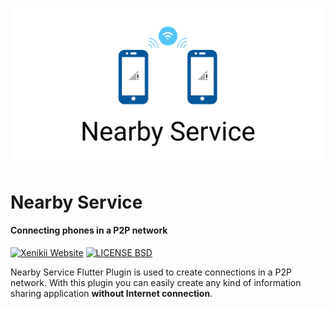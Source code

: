 ![logo](.github/assets/logo.png)

# Nearby Service
#### Connecting phones in a P2P network

[![Xenikii Website](https://img.shields.io/badge/-xenikii.one-bd2727?style=flat&logoColor=white)](https://xenikii.one)
[![LICENSE BSD](https://img.shields.io/badge/License-BSD-4577d9)](https://github.com/ksenia312/nearby_service/blob/main/LICENSE)


Nearby Service Flutter Plugin is used to create connections in a P2P network. With this plugin you can easily create any
kind of information sharing application **without Internet connection**.





